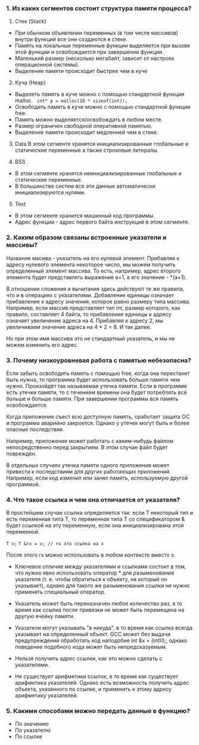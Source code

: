 ### 1. Из каких сегментов состоит структура памяти процесса?

 1. Стек (Stack)
* При обычном объявлении переменных (в том
числе массивов) внутри функций все они создаются в стеке.
* Память на локальные переменные функции
выделяется при вызове этой функции и освобождается при завершении функции.
* Маленький размер (несколько мегабайт, зависит от настроек операционной системы).
* Выделение памяти происходит быстрее чем в
куче

2. Куча (Heap)
* Выделеть память в куче можно с помощью
стандартной функции malloc.
`` int* p = malloc(10 * sizeof(int));``
* Освободить память в куче можно с помощью
стандартной функции free.
* Память можно выделяется/освобождать в
любом месте.
* Размер ограничен свободной оперативной памятью.
* Выделение памяти происходит медленней
чем в стеке.

3. Data
В этом сегменте хранятся инициализированные глобальные и статические переменные а также строковые литералы.

4. BSS
* В этом сегменте хранятся неинициализированные глобальные и статические переменные.
* В большинстве систем все эти данные автоматически инициализируются нулями.

5. Text
* В этом сегменте хранится машинный код программы.
* Адрес функции - адрес первого байта инструкций в этом сегменте.

### 2. Каким образом связаны встроенные указатели и массивы?

Название масива - указатель на его нулевой элемент. Прибавляя к адресу нулевого элемента некоторое число, мы можем получить определенный элемент массива. То есть, например, адрес второго элемента будет представлять выражение a+1, а его значение - *(a+1).

В отношении сложения и вычитания здесь действуют те же правила, что и в операциях с указателями. Добавление единицы означает прибавление к адресу значения, которое равно размеру типа массива. Например, если массив представляет тип int, размер которого, как правило, составляет 4 байта, то прибавление единицы к адресу означает увеличение адреса на 4. Прибавляя к адресу 2, мы увеличиваем значение адреса на 4 * 2 = 8. И так далее.

Но при этом имя массива это не стандартный указатель, и мы не можем изменить его адрес.

### 3. Почему низкоуровневая работа с памятью небезопасна?

Если забыть освободить память с помощью free, когда она перестанет быть нужна, то программа будет
использовать больше памяти чем нужно. Произойдёт так называемая утечка памяти. Если в программе есть
утечки памяти, то с течением времени она будет потреблять всё больше и больше памяти. При завершении
программы вся память освобождается.

Когда приложение съест всю доступную память, сработает защита ОС и программа аварийно закроется. Однако у утечек могут быть и более опасные последствия.

Например, приложение может работать с каким-нибудь файлом непосредственно перед закрытием. В этом случае файл будет повреждён.

В отдельных случаях утечка памяти одного приложения может привести к последствиям для других работающих приложений. Например, если код изменил или занял память, используемую другой программой.

### 4. Что такое ссылка и чем она отличается от указателя?

В простейшем случае ссылка определяется так: если T некоторый тип и есть переменная типа T, то переменная типа T со спецификатором & будет ссылкой на эту переменную, если она инициализирована этой переменной.

``T x;``
``T &rx = x; // rx это ссылка на x ``

После этого rx можно использовать в любом контексте вместо x.

* Ключевое отличие между указателями и ссылками состоит в том, что нужно явно использовать оператор * для разыменования указателя (т. е. чтобы обратиться к объекту, на который он указывает), однако для такого же разыменования ссылки не нужно применять специальный оператор.

* Указатель может быть переназначен любое количество раз, в то время как ссылка после привязки не может быть перемещена на другую ячейку памяти.

* Указатели могут указывать "в никуда", в то время как ссылка всегда указывает на определенный объект. GCC может без выдачи предупреждений обработать код наподобие int &x = *(int*)0;, однако поведение подобного кода может быть непредсказуемым.

* Нельзя получить адрес ссылки, как это можно сделать с указателями.

* Не существует арифметики ссылок, в то время как существует арифметика указателей. Однако есть возможность получить адрес объекта, указанного по ссылке, и применить к этому адресу арифметику указателей.

### 5. Какими способами можно передать данные в функцию?
* По значению
* По указателю
* По ссылке